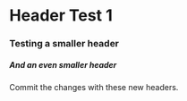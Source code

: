 # Header Test 1
### Testing a smaller header
##### And an even smaller header

Commit the changes with these new headers.
